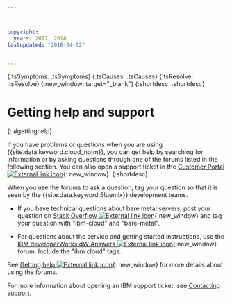 ```yaml
---



copyright:
  years: 2017, 2018
lastupdated: "2018-04-02"


---
```


<!-- Common attributes used in the template are defined as follows: -->
{:tsSymptoms: .tsSymptoms}
{:tsCauses: .tsCauses}
{:tsResolve: .tsResolve}
{:new_window: target="_blank"}
{:shortdesc: .shortdesc}

<!-- # {{site.data.keyword.blockstorageshort}} troubleshooting
{: #ts} -->
<!-- Provide an appropriate ID above -->

<!-- IN PROGRESS - AUDIENCE BLUE, STAGING ONLY -->


<!-- This is the template for troubleshooting topics.  -->

<!-- The short description section should include the service long name and "Bluemix" for search optimization. Example short description: -->

<!-- Add a heading and content for how to get help and support. Use this template for beta and GA services:  -->
# Getting help and support
{: #gettinghelp}

If you have problems or questions when you are using {{site.data.keyword.cloud_notm}}, you can get help by searching for information or by asking questions through one of the forums listed in the following section. You can also open a support ticket in the [Customer Portal ![External link icon](../../icons/launch-glyph.svg "External link icon")](https://control.softlayer.com/){: new_window}.
{:shortdesc}

When you use the forums to ask a question, tag your question so that it is seen by the {{site.data.keyword.Bluemix}} development teams.
<!--Insert the appropriate Stack Overflow tag for your service for <block-storage> in URL and text below:  -->
* If you have technical questions about bare metal servers, post your question on [Stack Overflow ![External link icon](../icons/launch-glyph.svg "External link icon")](http://stackoverflow.com/search?q=bare-metal+ibm-cloud){:new_window} and tag your question with "ibm-cloud" and "bare-metal".
<!--Insert the appropriate dW Answers tag for your service for <service_keyword> in URL below:  -->
* For questions about the service and getting started instructions, use the [IBM developerWorks dW Answers ![External link icon](../icons/launch-glyph.svg "External link icon")](https://developer.ibm.com/answers/topics/ibm-cloud/?smartspace=bluemix){:new_window} forum. Include the "ibm cloud" tags.

See [Getting help ![External link icon](../icons/launch-glyph.svg "External link icon")](https://new-console.eu-gb.bluemix.net/docs/support/index.html#getting-help){: new_window} for more details about using the forums.

For more information about opening an IBM support ticket, see [Contacting support](/docs/get-support?topic=get-support-getting-customer-support).
